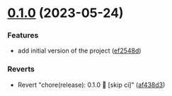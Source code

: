 # [0.1.0](https://github.com/bbeesley/push-fns/compare/v0.0.0...v0.1.0) (2023-05-24)


### Features

* add initial version of the project ([ef2548d](https://github.com/bbeesley/push-fns/commit/ef2548da4550a5b7aa6078329dc12de89f8ac4d2))


### Reverts

* Revert "chore(release): 0.1.0 🚀 [skip ci]" ([af438d3](https://github.com/bbeesley/push-fns/commit/af438d335452014c51909d6ac2d165d17dbfe292))
